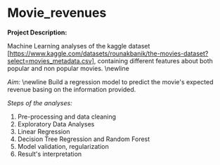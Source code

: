 # Movie_revenues

**Project Description:**

Machine Learning analyses of the kaggle dataset [https://www.kaggle.com/datasets/rounakbanik/the-movies-dataset?select=movies_metadata.csv], containing different features about both popular and non popular movies. \newline



_Aim:_ 
\newline
Build a regression model to predict the movie's expected revenue basing on the information provided.


_Steps of the analyses:_

1) Pre-processing and data cleaning
2) Exploratory Data Analyses
3) Linear Regression
4) Decision Tree Regression and Random Forest
5) Model validation, regularization
6) Result's interpretation
